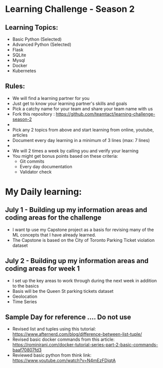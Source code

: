 # Learning Challenge - Season 2

## Learning Topics:
- Basic Python (Selected) 
- Advanced Python (Selected) 
- Flask 
- SQLite
- Mysql
- Docker
- Kubernetes

## Rules:
- We will find a learning partner for you
- Just get to know your learning partner's skills and goals
- Pick a catchy name for your team and share your team name with us
- Fork this repository : https://github.com/teamtact/learning-challenge-season-2
-
- Pick any 2 topics from above and start learning from online, youtube, articles
- Document every day learning in a minimum of 3 lines (max: 7 lines)
-
- We will 2 times a week by calling you and verify your learning
- You might get bonus points based on these criteria:
	- Git commits
	- Every day documentation
	- Validator check


# My Daily learning: 

## July 1 - Building up my information areas and coding areas for the challenge
- I want tp use my Capstone project as a basis for revising many of the ML concepts that I have already learned.
- The Capstone is based on the City of Toronto Parking Ticket violation dataset

## July 2 - Building up my information areas and coding areas for week 1 
- I set up the key areas to work through during the next week in addition to the basics
- Basis will be the Queen St parking tickets dataset
- Geolocation
- Time Series 

## Sample Day for reference .... Do not use
- Revised list and tuples using this tutorial: https://www.afternerd.com/blog/difference-between-list-tuple/
- Revised  basic docker commands from this article: https://rominirani.com/docker-tutorial-series-part-2-basic-commands-baaf70807fd3
- Reviewed basic python from think link: https://www.youtube.com/watch?v=N4mEzFDjqtA
